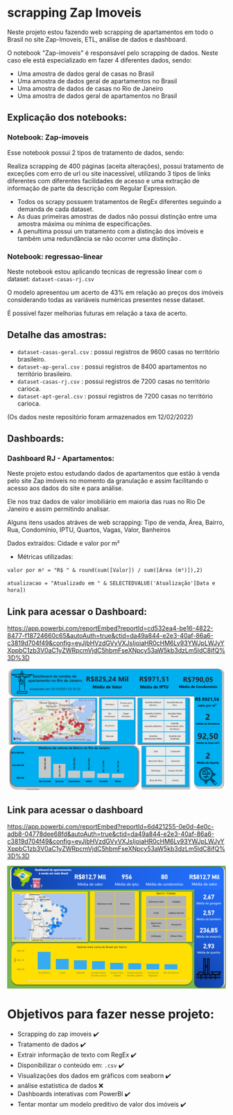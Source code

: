 # scrapping Zap Imoveis
Neste projeto estou fazendo web scrapping de apartamentos em todo o Brasil no site Zap-Imoveis, ETL, análise de dados e dashboard. 

O notebook "Zap-imoveis" é responsável pelo scrapping de dados. Neste caso ele está especializado em fazer 4 diferentes dados, sendo: 

* Uma amostra de dados geral de casas no Brasil
* Uma amostra de dados geral de apartamentos no Brasil  
* Uma amostra de dados de casas no Rio de Janeiro  
* Uma amostra de dados geral de apartamentos no Brasil

## Explicação dos notebooks:

### Notebook: Zap-imoveis
Esse notebook possui 2 tipos de tratamento de dados, sendo:

Realiza scrapping de 400 páginas (aceita alterações), possui tratamento de exceções com erro de url ou site inacessível, utilizando 3 tipos de links diferentes com diferentes facilidades de acesso e uma extração de informação de parte da descrição com Regular Expression. 

* Todos os scrapy possuem tratamentos de RegEx diferentes seguindo a demanda de cada dataset.
* As duas primeiras amostras de dados não possui distinção entre uma amostra máxima ou mínima de especificações.
* A penultima possui um tratamento com a distinção dos imóveis e também uma redundância se não ocorrer uma distinção .

### Notebook: regressao-linear

Neste notebook estou aplicando tecnicas de regressão linear com o dataset: `dataset-casas-rj.csv`

O modelo apresentou um acerto de 43% em relação ao preços dos imóveis considerando todas as variáveis numéricas presentes nesse dataset.

É possivel fazer melhorias futuras em relação a taxa de acerto. 

## Detalhe das amostras:

* `dataset-casas-geral.csv` : possui registros de 9600 casas no território brasileiro.
* `dataset-ap-geral.csv` : possui registros de 8400 apartamentos no território brasileiro.
* `dataset-casas-rj.csv` : possui registros de 7200 casas no território carioca.
* `dataset-apt-geral.csv` : possui registros de 7200 casas no território carioca.

(Os dados neste repositório foram armazenados em 12/02/2022)

## Dashboards:

### Dashboard RJ  -  Apartamentos:

Neste projeto estou estudando dados de apartamentos que estão à venda pelo site Zap imóveis no momento da granulação e assim facilitando o acesso aos dados do site e para análise. 


Ele nos traz dados de valor imobiliário em maioria das ruas no Rio De Janeiro e assim permitindo analisar.
 
Alguns itens usados atráves de web scrapping: Tipo de venda, Área, Bairro, Rua, Condomínio, IPTU, Quartos, Vagas, Valor, Banheiros

Dados extraídos: Cidade e valor por m² 

* Métricas utilizadas:

 ```
valor por m² = "R$ " & round(sum([Valor]) / sum([Área (m²)]),2)
 ```
 
 ```
 atualizacao = "Atualizado em " & SELECTEDVALUE('Atualização'[Data e hora])
 ```

## Link para acessar o Dashboard:
https://app.powerbi.com/reportEmbed?reportId=cd532ea4-be16-4822-8477-f18724660c65&autoAuth=true&ctid=da49a844-e2e3-40af-86a6-c3819d704f49&config=eyJjbHVzdGVyVXJsIjoiaHR0cHM6Ly93YWJpLWJyYXppbC1zb3V0aC1yZWRpcmVjdC5hbmFseXNpcy53aW5kb3dzLm5ldC8ifQ%3D%3D

 ![Imagem da dashboard](/dashboard/imagem/dashboard-rj.png)

## Link para acessar o dashboard

https://app.powerbi.com/reportEmbed?reportId=6d421255-0e0d-4e0c-adb8-04778dee68fd&autoAuth=true&ctid=da49a844-e2e3-40af-86a6-c3819d704f49&config=eyJjbHVzdGVyVXJsIjoiaHR0cHM6Ly93YWJpLWJyYXppbC1zb3V0aC1yZWRpcmVjdC5hbmFseXNpcy53aW5kb3dzLm5ldC8ifQ%3D%3D

 ![Imagem da dashboard](/dashboard/imagem/dashboard-apt-geral.png)

# Objetivos para fazer nesse projeto:

* Scrapping do zap imoveis :heavy_check_mark:
* Tratamento de dados :heavy_check_mark:
* Extrair informação de texto com RegEx :heavy_check_mark:
* Disponibilizar o conteúdo em: `.csv` :heavy_check_mark:
* Visualizações dos dados em gráficos com seaborn :heavy_check_mark:
* análise estatística de dados :x:
* Dashboards interativas com PowerBI :heavy_check_mark:
* Tentar montar um modelo preditivo de valor dos imóveis :heavy_check_mark:

